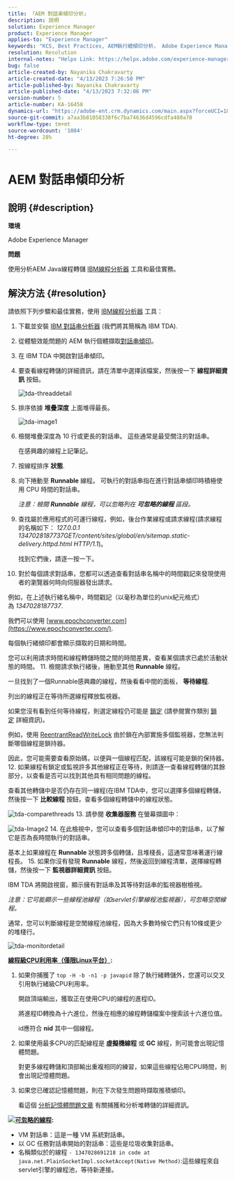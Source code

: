 ```yaml
---
title: 「AEM 對話串傾印分析」
description: 說明
solution: Experience Manager
product: Experience Manager
applies-to: "Experience Manager"
keywords: "KCS, Best Practices, AEM執行緒傾印分析， Adobe Experience Manager, Java, IBM執行緒分析器"
resolution: Resolution
internal-notes: "Helpx Link: https://helpx.adobe.com/experience-manager/kb/thread-dump-analysis.html"
bug: false
article-created-by: Nayanika Chakravarty
article-created-date: "4/13/2023 7:26:50 PM"
article-published-by: Nayanika Chakravarty
article-published-date: "4/13/2023 7:32:06 PM"
version-number: 5
article-number: KA-16458
dynamics-url: "https://adobe-ent.crm.dynamics.com/main.aspx?forceUCI=1&pagetype=entityrecord&etn=knowledgearticle&id=3623661f-31da-ed11-a7c7-6045bd0067ea"
source-git-commit: a7aa3b81058338f6c7ba74636d4596cdfa480a70
workflow-type: tm+mt
source-wordcount: '1004'
ht-degree: 28%

---
```


# AEM 對話串傾印分析

## 說明 {#description}


<b>環境</b>

Adobe Experience Manager

<b>問題</b>

使用分析AEM Java線程轉儲 [IBM線程分析器](https://www.ibm.com/support/pages/ibm-thread-and-monitor-dump-analyzer-java-tmda) 工具和最佳實務。


## 解決方法 {#resolution}


請依照下列步驟和最佳實務，使用 [IBM線程分析器](https://www.ibm.com/support/pages/ibm-thread-and-monitor-dump-analyzer-java-tmda) 工具：

1. 下載並安裝 [IBM 對話串分析器](https://www.ibm.com/support/pages/ibm-thread-and-monitor-dump-analyzer-java-tmda) (我們將其簡稱為 IBM TDA).
2. 從體驗效能問題的 AEM 執行個體擷取[對話串傾印](https://helpx.adobe.com/experience-manager/kb/thread-dumps-collection-analysis.html)。
3. 在 IBM TDA 中開啟對話串傾印。
4. 要查看線程轉儲的詳細資訊，請在清單中選擇該檔案，然後按一下 <b>線程詳細資訊</b> 按鈕。

   ![tda-threaddetail](https://helpx.adobe.com/content/dam/help/en/experience-manager/kb/thread-dump-analysis/_jcr_content/main-pars/image_1587732783/tda-threaddetail.png "tda-threaddetail")
5. 排序依據 <b>堆疊深度</b> 上面堆得最長。

   ![tda-image1](https://helpx.adobe.com/content/dam/help/en/experience-manager/kb/thread-dump-analysis/_jcr_content/main-pars/image/tda-image1.png)
6. 檢閱堆疊深度為 10 行或更長的對話串。 這些通常是最受關注的對話串。

   在感興趣的線程上記筆記。
7. 按線程排序 <b>狀態</b>.
8. 向下捲動至 <b>Runnable</b> 線程。 可執行的對話串指在進行對話串傾印時積極使用 CPU 時間的對話串。

   *注意：檢閱 <b>Runnable</b> 線程，可以忽略列在 <b>可忽略的線程</b> 區段。*


9. 查找屬於應用程式的可運行線程，例如，後台作業線程或請求線程(請求線程的名稱如下： *127.0.0.1 1347028187737GET/content/sites/global/en/sitemap.static-delivery.httpd.html HTTP/1.1*)。

   找到它們後，請逐一按一下。
10. 對於每個請求對話串，您都可以透過查看對話串名稱中的時間戳記來發現使用者的瀏覽器何時向伺服器發出請求。

   例如，在上述執行緒名稱中，時間戳記（以毫秒為單位的unix紀元格式）為 *1347028187737*.

   我們可以使用 [www.epochconverter.com](https://www.epochconverter.com/).

   每個執行緒傾印都會顯示擷取的日期和時間。

   您可以利用請求時間和線程轉儲時間之間的時間差異，查看某個請求已處於活動狀態的時間。
11. 檢閱請求執行緒後，捲動至其他 <b>Runnable</b> 線程。

   一旦找到了一個Runnable感興趣的線程，然後看看中間的面板， <b>等待線程</b>.

   列出的線程正在等待所選線程釋放監視器。

   如果您沒有看到任何等待線程，則選定線程仍可能是 [鎖定](https://docs.oracle.com/javase/1.5.0/docs/api/java/util/concurrent/locks/Lock.html) (請參閱實作類別 [鎖定](https://docs.oracle.com/javase/1.5.0/docs/api/java/util/concurrent/locks/Lock.html) 詳細資訊)。

   例如，使用 [ReentrantReadWriteLock](https://docs.oracle.com/javase/1.5.0/docs/api/java/util/concurrent/locks/ReentrantReadWriteLock.html) 由於鎖在內部實施多個監視器，您無法判斷哪個線程是鎖持器。

   因此，您可能需要查看原始碼，以便與一個線程匹配，該線程可能是鎖的保持器。
12. 如果線程有鎖定或監視許多其他線程正在等待，則請逐一查看線程轉儲的其餘部分，以查看是否可以找到其他具有相同問題的線程。

   查看其他轉儲中是否仍存在同一線程(在IBM TDA中，您可以選擇多個線程轉儲，然後按一下 <b>比較線程</b> 按鈕，查看多個線程轉儲中的線程狀態。

   ![tda-comparethreads](https://helpx.adobe.com/content/dam/help/en/experience-manager/kb/thread-dump-analysis/_jcr_content/main-pars/image_1159496390/tda-comparethreads.png)
13. 請參閱 <b>收集器服務</b> 在螢幕擷圖中：

   ![tda-Image2](https://helpx.adobe.com/content/dam/help/en/experience-manager/kb/thread-dump-analysis/_jcr_content/main-pars/image_1730877898/tda-Image2.png)
14. 在此檢視中，您可以查看多個對話串傾印中的對話串，以了解它是否為長時間執行的對話串。

   基本上如果線程在 <b>Runnable</b> 狀態跨多個轉儲，且堆棧長，這通常意味著運行線程長。
15. 如果你沒有發現 <b>Runnable</b> 線程，然後返回到線程清單，選擇線程轉儲，然後按一下 <b>監視器詳細資訊</b> 按鈕。

   IBM TDA 將開啟視窗，顯示擁有對話串及其等待對話串的監視器樹檢視。

   *注意：它可能顯示一些線程池線程（如servlet引擎線程池監視器），可忽略空閒線程。*

   通常，您可以判斷線程是空閒線程池線程，因為大多數時候它們只有10條或更少的堆棧行。

   ![tda-monitordetail](https://helpx.adobe.com/content/dam/help/en/experience-manager/kb/thread-dump-analysis/_jcr_content/main-pars/image_1106466084/tda-monitordetail.png)




<u><b>線程級CPU利用率（僅限Linux平台）</b></u><b>:</b>

1. 如果你捕獲了 `top -H -b -n1 -p javapid` 除了執行緒轉儲外，您還可以交叉引用執行緒級CPU利用率。

   開啟頂端輸出，獲取正在使用CPU的線程的進程ID。

   將進程ID轉換為十六進位，然後在相應的線程轉儲檔案中搜索該十六進位值。

   id應符合 <b>nid</b> 其中一個線程。
2. 如果使用最多CPU的匹配線程是 <b>虛擬機線程</b> 或 <b>GC</b> 線程，則可能會出現記憶體問題。

   對更多線程轉儲和頂部輸出重複相同的練習，如果這些線程佔用CPU時間，則會出現記憶體問題。
3. 如果您已確認記憶體問題，則在下次發生問題時擷取推積傾印。

   看這個 [分析記憶體問題文章](https://experienceleague.adobe.com/docs/experience-cloud-kcs/kbarticles/KA-17482.html?lang=zh-Hant) 有關捕獲和分析堆轉儲的詳細資訊。


![](https://helpx.adobe.com/libs/cq/ui/resources/0.gif)<b><u>可忽略的線程</u>:</b>

- VM 對話串：這是一種 VM 系統對話串。
- 以 GC 任務對話串開始的對話串：這些是垃圾收集對話串。
- 名稱類似於的線程 `- 1347028691218 in code at java.net.PlainSocketImpl.socketAccept(Native Method)`:這些線程來自servlet引擎的線程池，等待新連接。

